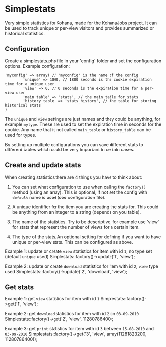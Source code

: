 Simplestats
===========

Very simple statistics for Kohana, made for the KohanaJobs project.
It can be used to track unique or per-view visitors and provides summarized or historical statistics.

Configuration
-------------

Create a simplestats.php file in your 'config' folder and set the configuration options.
Example configuration:

	'myconfig' => array( // 'myconfig' is the name of the config
			'unique' => 1800, // 1800 seconds is the cookie expiration time for a unique user
			'view' => 0, // 0 seconds is the expiration time for a per-view user
			'main_table' => 'stats', // the main table for stats
			'history_table' => 'stats_history', // the table for storing historical stats
	)

The `unique` and `view` settings are just names and they could be anything, for example `mytype`.
These are used to set the expiration time in seconds for the cookie. Any name that is not called `main_table` or `history_table` can be used for types. 

By setting up multiple configurations you can save different stats to different tables which could be
very important in certain cases.


Create and update stats
-----------------------

When creating statistics there are 4 things you have to think about:

1. You can set what configuration to use when calling the `factory()` method (using an array). This is optional, if not set the config with `default` name is used (see configuration file).

2. A unique identifier for the item you are creating the stats for. This could be anything from an
integer to a string (depends on you table).

3. The name of the statistics. Try to be descriptive, for example use 'view' for stats
that represent the number of views for a certain item.

4. The type of the stats. An optional setting for defining if you want to have unique or per-view
stats. This can be configured as above.


Example 1: update or create `view` statistics for item with id `1`, no type set (default `unique` used)
	Simplestats::factory()->update('1', 'view');

Example 2: update or create `download` statistics for item with id `2`, `view` type used
	Simplestats::factory()->update('2', 'download', 'view');




Get stats
---------

Example 1: get `view` statistics for item with id `1`
	Simplestats::factory()->get('1', 'view');

Example 2: get `download` statistics for item with id `2` on `03-09-2010`
	Simplestats::factory()->get('2', 'view', 11280786400);

Example 3: get `print` statistics for item with id `3` between `15-08-2010` and `03-09-2010`
	Simplestats::factory()->get('3', 'view', array(11281823200, 11280786400));